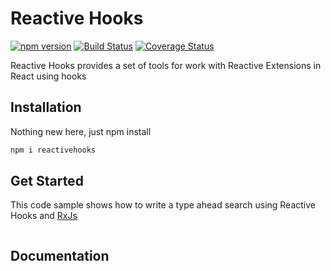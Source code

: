 # Reactive Hooks
[![npm version](https://badge.fury.io/js/reactivehooks.svg)](https://badge.fury.io/js/reactivehooks)
[![Build Status](https://travis-ci.org/lucasteles/reactivehooks.svg?branch=master)](https://travis-ci.org/lucasteles/reactivehooks)
[![Coverage Status](https://img.shields.io/coveralls/github/lucasteles/reactivehooks/master.svg)](https://coveralls.io/github/lucasteles/reactivehooks?branch=master)

Reactive Hooks provides a set of tools for work with Reactive Extensions in React using hooks

## Installation

Nothing new here, just npm install
```sh
npm i reactivehooks
```

## Get Started

This code sample shows how to write a type ahead search using Reactive Hooks and [RxJs](https://github.com/ReactiveX/rxjs)

```ts

```

## Documentation